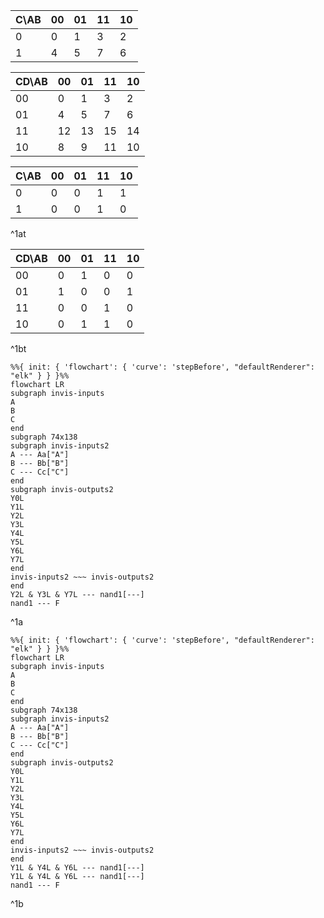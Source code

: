 | C\AB | 00  | 01  | 11  | 10  |
| ---- | --- | --- | --- | --- |
| 0    | 0   | 1   | 3   | 2   |
| 1    | 4   | 5   | 7   | 6   |

| CD\AB | 00  | 01  | 11  | 10  |
| ----- | --- | --- | --- | --- |
| 00    | 0   | 1   | 3   | 2   |
| 01    | 4   | 5   | 7   | 6   |
| 11    | 12  | 13  | 15  | 14  |
| 10    | 8   | 9   | 11  | 10  |

| C\AB | 00  | 01  | 11  | 10  |
| ---- | --- | --- | --- | --- |
| 0    | 0   | 0   | 1   | 1   |
| 1    | 0   | 0   | 1   | 0   |
^1at

| CD\AB | 00  | 01  | 11  | 10  |
| ----- | --- | --- | --- | --- |
| 00    | 0   | 1   | 0   | 0   |
| 01    | 1   | 0   | 0   | 1   |
| 11    | 0   | 0   | 1   | 0   |
| 10    | 0   | 1   | 1   | 0   |
^1bt

```mermaid
%%{ init: { 'flowchart': { 'curve': 'stepBefore', "defaultRenderer": "elk" } } }%%
flowchart LR
subgraph invis-inputs
A
B
C
end
subgraph 74x138
subgraph invis-inputs2
A --- Aa["A"]
B --- Bb["B"]
C --- Cc["C"]
end
subgraph invis-outputs2
Y0L
Y1L
Y2L
Y3L
Y4L
Y5L
Y6L
Y7L
end
invis-inputs2 ~~~ invis-outputs2
end
Y2L & Y3L & Y7L --- nand1[---]
nand1 --- F
```
^1a

```mermaid
%%{ init: { 'flowchart': { 'curve': 'stepBefore', "defaultRenderer": "elk" } } }%%
flowchart LR
subgraph invis-inputs
A
B
C
end
subgraph 74x138
subgraph invis-inputs2
A --- Aa["A"]
B --- Bb["B"]
C --- Cc["C"]
end
subgraph invis-outputs2
Y0L
Y1L
Y2L
Y3L
Y4L
Y5L
Y6L
Y7L
end
invis-inputs2 ~~~ invis-outputs2
end
Y1L & Y4L & Y6L --- nand1[---]
Y1L & Y4L & Y6L --- nand1[---]
nand1 --- F
```
^1b